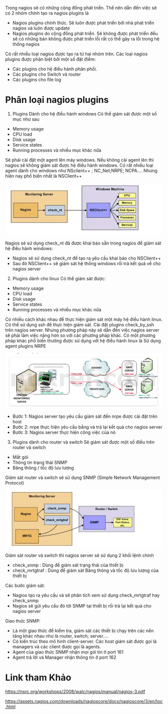 Trong nagios sẽ có những cộng đồng phát triển. Thế nên dẫn đến việc sẽ có 2 nhóm chính tạo ra nagios plugins là 
- Nagios plugins chính thức. Sẽ luôn được phát triển bởi nhà phát triển nagios và luôn được update
- Nagios plugins do cộng đồng phát triển. Sẽ không được phát triển đều sẽ có những bản không được phát triển lỗi rất có thể gây ra lỗi trong hệ thống nagios 

Có rất nhiều loại nagios được tạo ra từ hai nhóm trên. Các loại nagios plugins được phân biệt bởi một số đặt điểm:
- Các plugins cho hệ điều hành phân phối. 
- Các plugins cho Switch và router
- Các plugins cho file log
# Phân loại nagios plugins 
1. Plugins Dành cho hệ điều hành windows
Có thể giám sát được một số mục như sau
- Memory usage
- CPU load
- Disk usage
- Service states
- Running processes và nhiều mục khác nữa 

Sẽ phải cài đặt một agent lên máy windows. Nếu không cài agent lên thì nagios sẽ không giám sát được hệ điều hành windows. Có rất nhiều loại agent dành cho windows như NSclient++ ; NC_Net;NRPE; NCPA.... Nhưng hiện nay phổ biến nhất là NSClient++

![](../images/lab/screen_10.png)

Nagios sẽ sử dụng check_nt đã được khai báo sẵn trong nagios để giám sát hệ điều hành windows:
- Nagios sẽ sử  dụng check_nt để tạo ra yêu cầu khai báo cho NSClient++
- Sau đó NSClient++ sẽ giám sát hệ thống windows rồi trả kết quả về cho nagios server 
2. Plugins dành cho linux 
Có thể giám sát được: 
- Memory usage
- CPU load
- Disk usage
- Service states
- Running processes và nhiều mục khác nữa 

Có nhiều cách khác nhau để thực hiện giám sát một máy hệ điều hành linux. Có thể sử dụng ssh để thực hiện giám sát. Cài đặt plugins check_by_ssh trên nagios server. Nhưng phương pháp này sẽ dẫn đến việc nagios server sẽ phải làm việc nặng hơn so với các phương pháp khác. Có một phương pháp khác phổ biến thường được sử dụng với hệ điều hành linux là Sử dụng agent plugins NRPE 

![](../images/lab/screen.png)

- Bước 1: Nagios server tạo yêu cầu giám sát đến nrpe được cài đặt trên host
- Bước 2: nrpe thực hiện yêu cầu bằng và trả lại kết quả cho nagios server 
- Bước 3: Nagios server thực hiện công việc của nó

3. Plugins dành cho router và switch 
Sẽ giám sát được một số điều trên router và switch 
- Mất gói 
- Thông tin trạng thái SNMP 
- Băng thông / tốc độ lưu lượng

Giám sát router và switch sẽ sử dụng SNMP (Simple Network Management Protocol)

![](../images/lab/screen_12.png)

Giám sát router và switch thì nagios server sẽ sử dụng 2 khối lệnh chính
- check_snmp : Dùng để giám sát trạng thái của thiết bị
- check_mrtgtraf : Dùng để giám sát Băng thông và tốc độ lưu lượng của thiết bị 

Các bước giám sát:
- Nagios tạo ra yêu cầu và sẽ phân tích xem sử dụng check_mrtgtraf hay check_snmp 
- Nagios sẽ gửi yêu cầu đó tới SNMP tại thiết bị rồi trả lại kết quả cho nagios server 

Giao thức SNMP: 
- Là một giao thức để kiểm tra, giám sát các thiết bị chạy trên các nền tảng khác nhau như là router, switch; server....
- Có kiến trúc theo mô hình client-server. Các host giám sát được gọi là managers và các client được gọi là agents. 
- Agent của giao thức SNMP nhận mọi gói tin ở port 161 
- Agent trả lời và Manager nhận thông tin ở port 162 

# Link tham Khảo 
https://nsrc.org/workshops/2008/walc/nagios/manual/nagios-3.pdf

https://assets.nagios.com/downloads/nagioscore/docs/nagioscore/3/en/toc.html